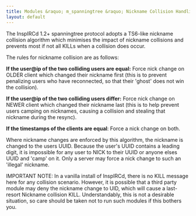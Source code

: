 ```yaml
---
title: Modules &raquo; m_spanningtree &raquo; Nickname Collision Handling
layout: default
---
```


The InspIRCd 1.2+ spanningtree protocol adopts a TS6-like nickname collision algorithm which
minimises the impact of nickname collisions and prevents most if not all KILLs when a collision
does occur.

The rules for nickname collision are as follows:

**If the user@ip of the two colliding users are equal:** Force nick change on OLDER client which
changed their nickname first (this is to prevent penalizing users who have reconnected, so that
their 'ghost' does not win the collision).

**If the user@ip of the two colliding users differ:** Force nick change on NEWER client which
changed their nickname last (this is to help prevent users camping on nicknames, causing a
collision and stealing that nickname during the resync).

**If the timestamps of the clients are equal**: Force a nick change on both.

Where nickname changes are enforced by this algorithm, the nickname is changed to the users UUID.
Because the user's UUID contains a leading digit, it is impossible for any user to NICK to their
UUID or anyone elses UUID and 'camp' on it. Only a server may force a nick change to such an
'illegal' nickname.

IMPORTANT NOTE: In a vanilla install of InspIRCd, there is no KILL message here for any collision
scenario. However, it is possible that a third party module may deny the nickname change to UID,
which will cause a last-resort Nickname collision KILL. Understandably, this is not a desirable
situation, so care should be taken not to run such modules if this bothers you.
